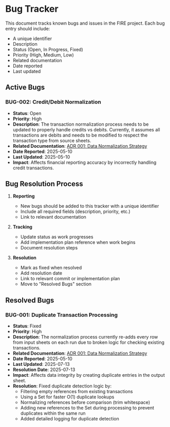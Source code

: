 # Bug Tracker

This document tracks known bugs and issues in the FIRE project. Each bug entry should include:
- A unique identifier
- Description
- Status (Open, In Progress, Fixed)
- Priority (High, Medium, Low)
- Related documentation
- Date reported
- Last updated

## Active Bugs

### BUG-002: Credit/Debit Normalization
- **Status**: Open
- **Priority**: High
- **Description**: The transaction normalization process needs to be updated to properly handle credits vs debits. Currently, it assumes all transactions are debits and needs to be modified to respect the transaction type from source sheets.
- **Related Documentation**: [ADR 001: Data Normalization Strategy](/docs/adr/001-data-normalization-strategy.md)
- **Date Reported**: 2025-05-10
- **Last Updated**: 2025-05-10
- **Impact**: Affects financial reporting accuracy by incorrectly handling credit transactions.

## Bug Resolution Process

1. **Reporting**
   - New bugs should be added to this tracker with a unique identifier
   - Include all required fields (description, priority, etc.)
   - Link to relevant documentation

2. **Tracking**
   - Update status as work progresses
   - Add implementation plan reference when work begins
   - Document resolution steps

3. **Resolution**
   - Mark as fixed when resolved
   - Add resolution date
   - Link to relevant commit or implementation plan
   - Move to "Resolved Bugs" section

## Resolved Bugs

### BUG-001: Duplicate Transaction Processing
- **Status**: Fixed
- **Priority**: High
- **Description**: The normalization process currently re-adds every row from input sheets on each run due to broken logic for checking existing transactions.
- **Related Documentation**: [ADR 001: Data Normalization Strategy](/docs/adr/001-data-normalization-strategy.md)
- **Date Reported**: 2025-05-10
- **Last Updated**: 2025-07-13
- **Resolution Date**: 2025-07-13
- **Impact**: Affects data integrity by creating duplicate entries in the output sheet.
- **Resolution**: Fixed duplicate detection logic by:
  - Filtering empty references from existing transactions
  - Using a Set for faster O(1) duplicate lookups
  - Normalizing references before comparison (trim whitespace)
  - Adding new references to the Set during processing to prevent duplicates within the same run
  - Added detailed logging for duplicate detection 